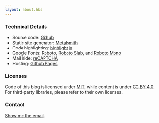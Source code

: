 ```yaml
---
layout: about.hbs
---
```


### Technical Details
- Source code: [Github](https://github.com/zzpxyx/blog/)
- Static site generator: [Metalsmith](http://www.metalsmith.io/)
- Code highlighting: [highlight.js](https://highlightjs.org/)
- Google Fonts: [Roboto](https://www.google.com/fonts/specimen/Roboto), [Roboto Slab](https://www.google.com/fonts/specimen/Roboto+Slab), and [Roboto Mono](https://www.google.com/fonts/specimen/Roboto+Mono)
- Mail hide: [reCAPTCHA](https://www.google.com/recaptcha/admin#mailhide)
- Hosting: [Github Pages](https://pages.github.com/)

### Licenses
Code of this blog is licensed under [MIT](https://opensource.org/licenses/MIT/), while content is under [CC BY 4.0](http://creativecommons.org/licenses/by/4.0/). For third-party libraries, please refer to their own licenses.

### Contact
[Show me the email](http://www.google.com/recaptcha/mailhide/d?k=01BMz6chkSsvCuT4o0Cq_80Q==&c=VuaJX8eRMFU_BWXaYBeY2g==).
